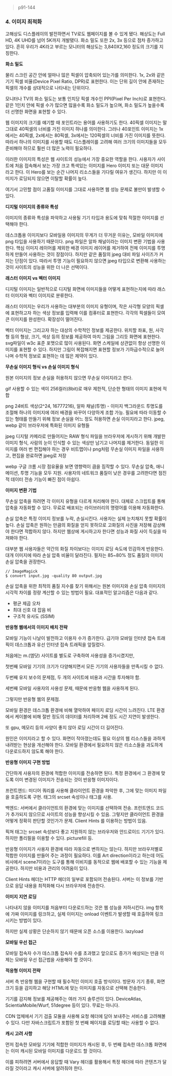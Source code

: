 > p91-144

### 4. 이미지 최적화

고해상도 디스플레이의 발전하면서 TV로도 웹페이지를 볼 수 있게 됐다. 해상도는 Full HD, 4K UHD를 넘어 5K까지 개발됐다. 화소 밀도 또한 2x, 3x 등으로 점차 증가하고 있다. 흔히 우리가 4K라고 부르는 모니터의 해상도는 3,840X2,160 정도의 크기를 지칭한다.



**화소 밀도**

물리 스크린 공간 안에 얼마나 많은 픽셀이 압축되어 있는가를 의미한다. 1x, 2x와 같은 기기 픽셀 비율(Device Pixel Ratio, DPR)로 표현한다. 이는 단위 길이 안에 존재하는 픽셀의 개수를 상대적으로 나타내는 단위이다.

모니터나 TV의 화소 밀도는 보통 인치당 픽셀 개수인 PPI(Pixel Per Inch)로 표현한다. 같은 1인치 안에 픽셀 수가 많으면 많을수록 화소 밀도가 높으며, 화소 밀도가 높을수록 더 선명한 화면을 표현할 수 있다.

웹 이미지의 크기를 얘기할 때 포인트라는 용어를 사용하기도 한다. 40픽셀 이미지는 말 그대로 40픽셀의 너비를 가진 이미지 하나를 의미한다. 그러나 40포인트 이미지는 1x에서는 40픽셀, 2x에서는 80픽셀, 3x에서는 120픽셀의 너비를 가진 이미지를 뜻한다. 따라서 하나의 이미지를 사용할 때도 디스플레이를 고려해 여러 크기의 이미지들을 모두 준비해야 하므로 훨씬 더 많은 노력이 필요하다.

이러한 이미지의 특성은 웹 사이트의 성능에서 가장 중요한 역할을 한다. 사용자가 사이트에 처음 접속해서 보는 가장 크고 특색있는 이미지를 Hero 이미지 또는 대문 이미지라고 한다. 이 Hero를 보는 순간 나머지 리소스들을 기다릴 여유가 생긴다. 하지만 이 이미지가 로딩되지 않으면 이탈할 확률이 높다.

여기서 고민할 점이 고품질 이미지를 그대로 사용하면 웹 성능 문제로 불만이 발생할 수 있다. 



**디지털 이미지의 종류와 특성**

이미지의 종류와 특성을 파악하고 사용될 기기 타입과 용도에 맞춰 적절한 이미지를 선택해야 한다.

데스크톱용 이미지보다 모바일용 이미지의 무게가 더 무거운 이유는, 모바일 이미지에 png 타입을 사용하기 때문이다. png 파일은 알파 채널이라는 이미지 변환 기법을 사용한다. 핵심 이미지 레이어를 제외한 배경 이미지 레이어를 제거하여 전체 이미지를 투명하게 만들어 사용하는 것이 장점이다. 하지만 같은 품질의 jpeg 대비 파일 사이즈가 커지는 단점이 있다. 따라서 투명 기능이 필요하지 않으면 jpeg 타입으로 변환해 사용하는 것이 사이트의 성능을 위한 더 나은 선택이다.



**래스터 이미지 vs 벡터 이미지**

디지털 이미지는 일반적으로 디지털 화면에 이미지들을 어떻게 표현하는지에 따라 래스터 이미지와 벡터 이미지로 분류한다. 

래스터 이미지는 우리가 사용하는 대부분의 이미지 유형이며, 작은 사각형 모양의 픽셀에 표현하고자 하는 색상 정보를 입력해 이를 컴퓨터로 표현한다. 각각의 픽셀들이 모여 큰 이미지를 완성한다. 확장성이 떨어진다.

벡터 이미지는 그리고자 하는 대상의 수학적인 정보를 제공한다. 위치할 좌표, 원, 사각형 등의 형상, 크기, 색상 등의 정보를 제공하여 마치 그림을 그리듯 화면에 표현한다. svg파일이 w3c 표준 포맷으로 많이 사용된다. 화면 스케일에 상관없이 항상 선명한 이미지를 표현할 수 있다. 하지만 그림이 복잡해지면 표현할 정보가 기하급수적으로 늘어나며 수학적 정보로 표현하는 데 많은 제약이 있다.



**무손실 이미지 형식 vs 손실 이미지 형식**

원본 이미지의 정보 손실을 허용하지 않으면 무손실 이미지라고 한다. 

gif
사용할 수 있는 색이 256컬러(8bit)로 매우 제한적, 단순한 형태의 이미지 표현에 적합

png
24비트 색상(2^24, 16777216), 알파 채널(투명) - 이미지 백그라운드 투명도를 조절해 하나의 이미지에 여러 배경을 바꾸어 다양하게 조합 가능.
필요에 따라 이동할 수 있는 형태를 만들기 위해 정보 손실을 어느 정도 허용하면 손실 이미지라고 한다. jpeg, webp 같이 브라우저에 특화된 이미지 유형들

jpeg
디지털 카메라로 만들어지는 RAW 형식 파일을 브라우저에 게시하기 위해 개발한 이미지 형식, 사람의 눈이 인식할 수 있는 색상만 남기고 나머지를 제거한다.
동일한 이미지를 여러 번 편집해야 하는 경우 비트맵이나 png처럼 무손실 이미지 파일을 사용하고, 편집을 완료하면 jpeg로 저장

webp
구글 크롬 시장 점유율을 보면 영향력이 큼을 짐작할 수 있다. 무손실 압축, 애니메이션, 투명 기능을 모두 지원.
사용자의 네트워크 품질이 낮은 경우를 고려한다면 점진적 데이터 전송 기능이 빠진 점이 아쉽다.



**이미지 변환 기법**

무손실 압축을 하려면 각 이미지 유형을 다르게 처리해야 한다. 대체로 스크립트를 통해 압축을 자동화할 수 있다. 무료로 배포되는 라이브러리의 명령어를 이용해 자동화한다.

손실 압축은 특정 이미지 정보를 누락, 손실시킨다. 사용자는 실제 눈치채지 못할 확률이 높다. 손실 압축은 원하는 만큼의 화질을 얻지 못하므로 고화질의 사진을 저장해 감상해야 한다면 적합하지 않다. 하지만 웹상에 게시하고자 한다면 성능과 화질 사이 득실을 따져봐야 한다.

대부분 웹 사용자들은 약간의 화질 차이보다는 이미지 로딩 속도에 민감하게 반응한다. 대개 이미지에 따라 손실 압축 비율이 달라진다. 필자는 85~80% 정도 품질의 이미지 손실 압축을 권장한다.

```
// ImageMagick
$ convert input.jpg -quality 80 output.jpg
```

손실 압축을 위한 최적의 품질 지수를 찾기 위해서는 원본 이미지와 손실 압축 이미지의 시각적 차이를 정량 계산할 수 있는 방법이 필요. 대표적인 알고리즘은 다음과 같다.

- 평균 제곱 오차
- 최대 신호 대 잡음 비
- 구조적 유사도 (SSIM)



**반응형 웹에서의 이미지 배치 전략**

모바일 기능이 나날이 발전하고 이용자 수가 증가한다. 급기야 모바일 인터넷 접속 트래픽이 데스크톱과 유선 인터넷 접속 트래픽을 앞질렀다.

처음에는 m.(엠닷) 사이트를 별도로 구축하여 사용성을 증가시켰지만, 

첫번째 모바일 기기의 크기가 다양해지면서 모든 기기의 사용자들을 만족시킬 수 없다.

두번째 유지 보수의 문제점, 두 개의 사이트에 비용과 시간을 투자해야 함.

세번째 모바일 사용자의 사용성 문제, 때문에 반응형 웹을 사용하게 된다.



그렇지만 반응형 웹의 문제점.

모바일 환경은 데스크톱 환경에 비해 열악하여 페이지 로딩 시간이 느려진다. LTE 환경에서 케이블에 비해 절반 정도의 데이터를 처리하며 2배 정도 시간 지연이 발생한다.

또 gpu, 메모리 등의 사양이 좋지 않아 로딩 시간이 더 길어진다.

원인은 이미지라고 할 수 있다. 화면이 작아졌는데도 필요 이상의 웹 리소스들을 과하게 내려받는 현상을 개선해야 한다. 모바일 환경에서 필요하지 않은 리소스들을 과도하게 다운로드하지 않도록 해야 한다.



**반응형 이미지 구현 방법**

간단하게 사용자의 환경에 적합한 이미지를 전송하면 된다. 특정 환경에서 그 환경에 맞도록 이미 변경된 이미지가 전송되는 것이 반응형 이미지이다.

프런트엔드: 미디어 쿼리를 사용해 클라이언트 환경을 파악한 후, 그에 맞는 이미지 파일을 호출하도록 구현. <img>태그의 srcset 속성이나 <picture> 태그를 사용.

백엔드: 서버에서 클라이언트의 환경에 맞는 이미지를 선택하여 전송. 프런트엔드 코드가 추가되지 않으므로 사이트의 성능을 향상시킬 수 있음. 그렇지만 클라이언트 환경을 어떻게 정확히 판단할 것인가가 문제. Client Hints 를 이용하는 방법이 있음.

픽쳐 태그는 srcset 속성보다 좋고 지원하지 않는 브라우저와 안드로이드 기기가 있다. 하지만 폴리필을 이용할 수 있다. picturefill 등.

반응형 이미지가 사용자 환경에 따라 자동으로 변하지는 않는다. 하지만 브라우저별로 적합한 이미지를 만들어 주는 과정이 필요하다. 이를 Art direction이라고 하는데 어도비사에서 scene7이라는 도구를 통해 이비지를 동적으로 웹에 배포할 수 있는 기능을 제공한다. 하지만 비용과 관리의 어려움이 있다.

Client Hints 헤더는 HTTP 헤더의 일부로 포함되어 전송된다. 서버는 이 정보를 기반으로 응답 내용을 최적화해 다시 브라우저에 전송한다. 



**이미지 지연 로딩**

나타내지 않을 이미지를 처음부터 다운로드하는 것은 웹 성능을 저하시킨다. img 항목에 가짜 이미지를 링크하고, 실제 이미지는 onload 이벤트가 발생할 때 호출하여 링크시키는 방법이 있다.

하지만 실제 상황은 단순하지 않기 때문에 오픈 소스를 이용한다. lazyload



**모바일 우선 접근**

모바일 접속자 수가 데스크톱 접속자 수를 초과했고 앞으로도 증가가 예상되는 만큼 이제는 모바일 우선 접근법을 사용해야 할 것이다.



**적응형 이미지 전략**

서버 측 반응형 웹을 구현할 때 필수적인 이미지 호출 방식이다. 방문자 기기 종류, 화면 크기 등을 감지하고 해당 HTML에 맞는 이미지를 자동으로 선택해 전송한다.

기기를 감지해 정보를 제공해주는 여러 가지 솔루션이 있다. DeviceAtlas, ScientiaMobile/Wurf, 51degree 등이 있다. 무료는 아니다.

CDN 업체에서 기기 검출 모듈을 사용해 요청 헤더에 담아 보내주는 서비스를 고려해볼 수 있다. 다만 자바스크립트가 포함된 첫 번째 페이지를 로딩할 때는 사용할 수 없다.



**캐시 고려 사항**

먼저 접속한 모바일 기기에 적합한 이미지가 캐시된 후, 두 번째 접속한 데스크톱 화면에는 이미 캐시된 모바일 이미지를 다운로드 할 것이다.

이를 피하려면 서버에서 응답할 때 Vary 헤더를 활용해서 특정 헤더에 따라 콘텐츠가 달라질 것이라고 캐시 서버에 알려줘야 한다.